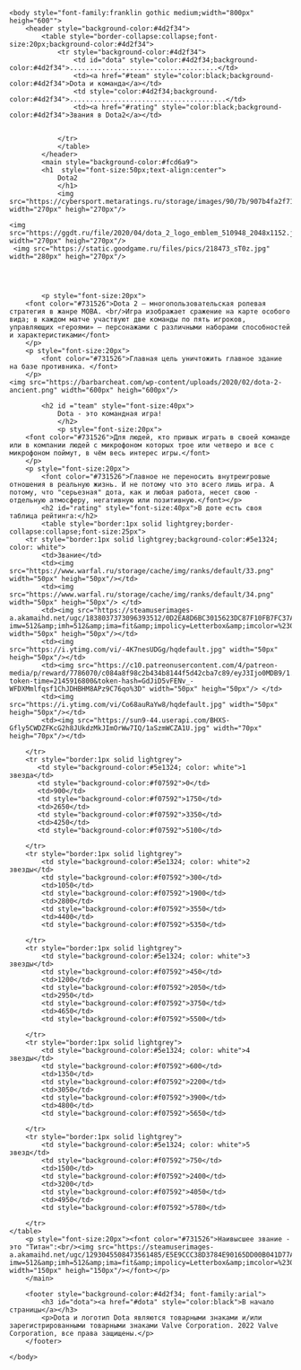 <html>
    <title>Dota2</title>
    
    <body style="font-family:franklin gothic medium;width="800px" heigh="600"">
        <header style="background-color:#4d2f34">
            <table style="border-collapse:collapse;font-size:20px;background-color:#4d2f34">
                <tr style="background-color:#4d2f34">
                    <td id="dota" style="color:#4d2f34;background-color:#4d2f34">.....................................</td>
                    <td><a href="#team" style="color:black;background-color:#4d2f34">Dota и команда</a></td>
                    <td style="color:#4d2f34;background-color:#4d2f34">.......................................</td>
                    <td><a href="#rating" style="color:black;background-color:#4d2f34">Звания в Dota2</a></td>

                    
                </tr>
                </table>
            </header>
            <main style="background-color:#fcd6a9">
            <h1  style="font-size:50px;text-align:center">
                Dota2
                </h1>
                <img src="https://cybersport.metaratings.ru/storage/images/90/7b/907b4fa2f71c17184d9ee01182fdd3ab.jpg" width="270px" heigh="270px"/>
    
    <img src="https://ggdt.ru/file/2020/04/dota_2_logo_emblem_510948_2048x1152.jpg" width="270px" heigh="270px"/>
     <img src="https://static.goodgame.ru/files/pics/218473_sT0z.jpg" width="280px" heigh="270px"/>

        

        
            <p style="font-size:20px"> 
        <font color="#731526">Dota 2 — многопользовательская ролевая стратегия в жанре MOBA. <br/>Игра изображает сражение на карте особого вида; в каждом матче участвуют две команды по пять игроков, управляющих «героями» — персонажами с различными наборами способностей и характеристиками</font>
        </p>
        <p style="font-size:20px">
            <font color="#731526">Главная цель уничтожить главное здание на базе противника. </font>
        </p>
    <img src="https://barbarcheat.com/wp-content/uploads/2020/02/dota-2-ancient.png" width="600px" heigh="600px"/>
    
            <h2 id ="team" style="font-size:40px">
                Dota - это командная игра!
                </h2>
                <p style="font-size:20px">
        <font color="#731526">Для людей, кто привык играть в своей команде или в компании людей с микрофоном которых трое или четверо и все с микрофоном поймут, в чём весь интерес игры.</font>
        </p> 
        <p style="font-size:20px">
            <font color="#731526">Главное не переносить внутреигровые отношения в реальную жизнь. И не потому что это всего лишь игра. А потому, что "серьезная" дота, как и любая работа, несет свою - отдельную атмосферу, негативную или позитивную.</font></p>
            <h2 id="rating" style="font-size:40px">В доте есть своя таблица рейтинга:</h2>
            <table style="border:1px solid lightgrey;border-collapse:collapse;font-size:25px">
        <tr style="border:1px solid lightgrey;background-color:#5e1324; color: white">
            <td>Звание</td>
            <td><img src="https://www.warfal.ru/storage/cache/img/ranks/default/33.png" width="50px" heigh="50px"/></td>
            <td><img src="https://www.warfal.ru/storage/cache/img/ranks/default/34.png" width="50px" heigh="50px"/> </td>
            <td><img src="https://steamuserimages-a.akamaihd.net/ugc/1838037373096393512/0D2EA8D6BC3015623DC87F10FB7FC37A2E51BECC/?imw=512&amp;imh=512&amp;ima=fit&amp;impolicy=Letterbox&amp;imcolor=%23000000&amp;letterbox=true" width="50px" heigh="50px"/></td>
            <td><img src="https://i.ytimg.com/vi/-4K7nesUDGg/hqdefault.jpg" width="50px" heigh="50px"/></td>
            <td><img src="https://c10.patreonusercontent.com/4/patreon-media/p/reward/7786070/c084a8f98c2b434b8144f5d42cba7c89/eyJ3Ijo0MDB9/1.png?token-time=2145916800&token-hash=GdJiD5vFENv_-WFDXMmlfqsf1ChJDHBHM8APz9C76qo%3D" width="50px" heigh="50px"/> </td>
            <td><img src="https://i.ytimg.com/vi/Co68auRaYw8/hqdefault.jpg" width="50px" heigh="50px"/></td>
            <td><img src="https://sun9-44.userapi.com/BHXS-Gfly5CWDZFKcG2h8JUkdzMkJImOrWw7IQ/1aSzmWCZA1U.jpg" width="70px" heigh="70px"/></td>
            
        </tr>
        <tr style="border:1px solid lightgrey">
           <td style="background-color:#5e1324; color: white">1 звезда</td>
           <td style="background-color:#f07592">0</td>
           <td>900</td>
           <td style="background-color:#f07592">1750</td>
           <td>2650</td>
           <td style="background-color:#f07592">3350</td>
           <td>4250</td>
           <td style="background-color:#f07592">5100</td>
           
        </tr> 
        <tr style="border:1px solid lightgrey">
            <td style="background-color:#5e1324; color: white">2 звезды</td>
            <td style="background-color:#f07592">300</td>
            <td>1050</td>
            <td style="background-color:#f07592">1900</td>
            <td>2800</td>
            <td style="background-color:#f07592">3550</td>
            <td>4400</td>
            <td style="background-color:#f07592">5350</td>
            
        </tr>
        <tr style="border:1px solid lightgrey">
            <td style="background-color:#5e1324; color: white">3 звезды</td>
            <td style="background-color:#f07592">450</td>
            <td>1200</td>
            <td style="background-color:#f07592">2050</td>
            <td>2950</td>
            <td style="background-color:#f07592">3750</td>
            <td>4650</td>
            <td style="background-color:#f07592">5500</td>
            
        </tr>
        <tr style="border:1px solid lightgrey">
            <td style="background-color:#5e1324; color: white">4 звезды</td>
            <td style="background-color:#f07592">600</td>
            <td>1350</td>
            <td style="background-color:#f07592">2200</td>
            <td>3050</td>
            <td style="background-color:#f07592">3900</td>
            <td>4800</td>
            <td style="background-color:#f07592">5650</td>
            
        </tr>
        <tr style="border:1px solid lightgrey">
            <td style="background-color:#5e1324; color: white">5 звезд</td>
            <td style="background-color:#f07592">750</td>
            <td>1500</td>
            <td style="background-color:#f07592">2400</td>
            <td>3200</td>
            <td style="background-color:#f07592">4050</td>
            <td>4950</td>
            <td style="background-color:#f07592">5780</td>
            
        </tr>
    </table>
        <p style="font-size:20px"><font color="#731526">Наивысшее звание - это "Титан":<br/><img src="https://steamuserimages-a.akamaihd.net/ugc/1293045508473561485/E5E9CCC38D3784E90165DD00B041D77ABB5DF0D9/?imw=512&amp;imh=512&amp;ima=fit&amp;impolicy=Letterbox&amp;imcolor=%23000000&amp;letterbox=true" width="150px" heigh="150px"/></font></p>
        </main>

        <footer style="background-color:#4d2f34; font-family:arial">
            <h3 id="dota"><a href="#dota" style="color:black">В начало страницы</a></h3>
            <p>Dota и логотип Dota являются товарными знаками и/или зарегистрированными товарными знаками Valve Corporation. 2022 Valve Corporation, все права защищены.</p>
        </footer>

    </body>
</html>
